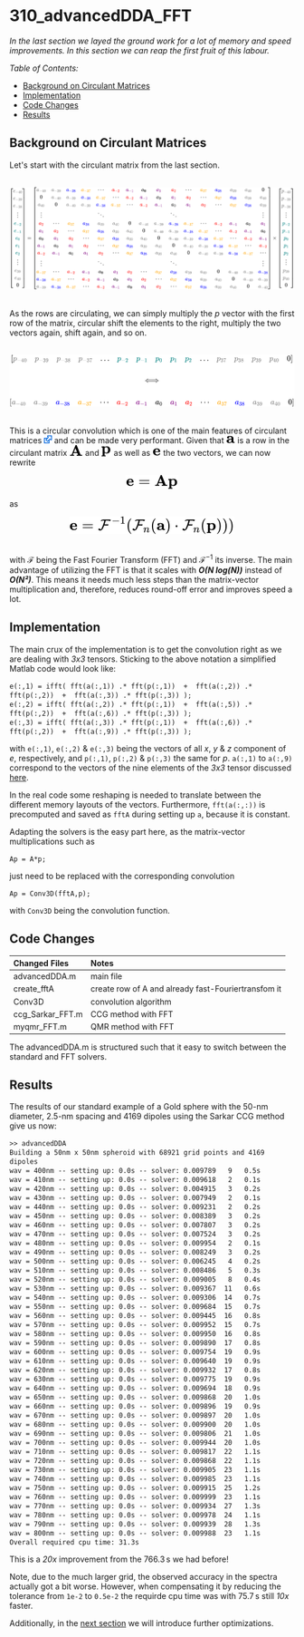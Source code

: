 # 310_advancedDDA_FFT

*In the last section we layed the ground work for a lot of memory and speed improvements. In this section we can reap the first fruit of this labour.*

*Table of Contents:*
  * [Background on Circulant Matrices](#Background-on-Circulant-Matrices)
  * [Implementation](#Implementation)
  * [Code Changes](#Code-Changes)
  * [Results](#Results)
 

## Background on Circulant Matrices

Let's start with the circulant matrix from the last section.

<br/>
<div align="center"><img style="background: white;" src="..\003_media\cvfTTvXUnR.svg"></div>
<br/>

As the rows are circulating, we can simply multiply the *p* vector with the first row of the matrix, circular shift the elements to the right, multiply the two vectors again, shift again, and so on.

<br/>
<!-- $$
\begin{matrix}
\begin{bmatrix}
\color{gray}{p_{-40}} & \color{gray}{p_{-39}} & \color{gray}{p_{-38}} & \color{gray}{p_{-37}} &  \ldots & \color{teal}{p_{-2}} & \color{teal}{p_{-1}} & \color{teal}{p_{0}} & \color{teal}{p_{1}} & \color{teal}{p_{2}} & \ldots & \color{gray}{p_{37}} & \color{gray}{p_{38}} & \color{gray}{p_{39}} & \color{gray}{p_{40}} & 0 
\end{bmatrix} \\ 
\, \\
\Longleftrightarrow \\
\, \\
\begin{bmatrix}
\color{gray}{a_{-40}} & \color{gray}{a_{-39}} & \color{blue}{a_{-38}} & \color{orange}{a_{-37}} &  \cdots & \color{red}{a_{-2}} & \color{purple}{a_{-1}} & a_{0} & \color{purple}{a_{1}} & \color{red}{a_{2}} & \cdots & \color{orange}{a_{37}} & \color{blue}{a_{38}} & \color{gray}{a_{39}} & \color{gray}{a_{40}} & 0 \\
\end{bmatrix}
\end{matrix}
$$ --> 

<div align="center"><img style="background: white;" src="..\003_media\6Vc4ryt8GM.svg"></div> 
<br/>

This is a circular convolution which is one of the main features of circulant matrices [<img src="../003_media/External.svg" height="14">](https://en.wikipedia.org/wiki/Circulant_matrix#Analytic_interpretation) and can be made very performant. Given that <!-- $\mathbf{a}$ --> <img src="..\003_media\L1AubYq1sQ.svg"> is a row in the circulant matrix <img src="..\003_media\azPQdhk1g1.svg"> and <!-- $\mathbf{p}$ --> <img style="transform: translateY(0.1em)" src="..\003_media\rCRApphzIv.svg"> as well as <!-- $\mathbf{e}$ --> <img src="..\003_media\8lcVRpOlYT.svg"> the two vectors, we can now rewrite

<!-- $$
\mathbf{e} = \mathbf{Ap}
$$ --> 

<div align="center"><img style="background: white;" src="..\003_media\osyRXfOlaT.svg"></div>

as 

<!-- $$
\mathbf{e} = \mathcal{F}^{-1} 
\left ( \mathcal{F}_n(\mathbf{a}) \cdot \mathcal{F}_n(\mathbf{p})) 
\right )
$$ --> 

<div align="center"><img style="background: white;" src="..\003_media\7ylMMTbYrp.svg"></div>
<br/>

with $\mathcal{F}$ being the Fast Fourier Transform (FFT) and $\mathcal{F}^{-1}$ its inverse. The main advantage of utilizing the FFT is that it scales with __*O(N log(N))*__ instead of __*O(N²)*__. This means it needs much less steps than the matrix-vector multiplication and, therefore, reduces round-off error and improves speed a lot.


## Implementation

The main crux of the implementation is to get the convolution right as we are dealing with *3x3* tensors. Sticking to the above notation a simplified Matlab code would look like:

    e(:,1) = ifft( fft(a(:,1)) .* fft(p(:,1))  +  fft(a(:,2)) .* fft(p(:,2))  +  fft(a(:,3)) .* fft(p(:,3)) );
    e(:,2) = ifft( fft(a(:,2)) .* fft(p(:,1))  +  fft(a(:,5)) .* fft(p(:,2))  +  fft(a(:,6)) .* fft(p(:,3)) );
    e(:,3) = ifft( fft(a(:,3)) .* fft(p(:,1))  +  fft(a(:,6)) .* fft(p(:,2))  +  fft(a(:,9)) .* fft(p(:,3)) );

with `e(:,1)`, `e(:,2)` & `e(:,3)` being the vectors of all *x*, *y* & *z* component of *e*, respectively, and `p(:,1)`, `p(:,2)` & `p(:,3)` the same for *p*. `a(:,1)` to `a(:,9)` correspond to the vectors of the nine elements of the *3x3* tensor discussed [here](../100_simpleDDA#the-code).

In the real code some reshaping is needed to translate between the different memory layouts of the vectors. Furthermore, `fft(a(:,:))` is precomputed and saved as `fftA` during setting up `a`, because it is constant.

Adapting the solvers is the easy part here, as the matrix-vector multiplications such as

    Ap = A*p;

just need to be replaced with the corresponding convolution

    Ap = Conv3D(fftA,p);

with `Conv3D` being the convolution function.


## Code Changes


Changed Files           | Notes
:-----                  |:--------
advancedDDA.m           | main file
create_fftA             | create row of A and already fast-Fouriertransfom it
Conv3D                  | convolution algorithm
ccg_Sarkar_FFT.m        | CCG method with FFT
myqmr_FFT.m             | QMR method with FFT

The advancedDDA.m is structured such that it easy to switch between the standard and FFT solvers.



## Results

The results of our standard example of a Gold sphere with the 50-nm diameter, 2.5-nm spacing and 4169 dipoles using the Sarkar CCG method give us now: 

    >> advancedDDA
    Building a 50nm x 50nm spheroid with 68921 grid points and 4169 dipoles
    wav = 400nm -- setting up: 0.0s -- solver: 0.009789   9   0.5s 
    wav = 410nm -- setting up: 0.0s -- solver: 0.009618   2   0.1s 
    wav = 420nm -- setting up: 0.0s -- solver: 0.004915   3   0.2s 
    wav = 430nm -- setting up: 0.0s -- solver: 0.007949   2   0.1s 
    wav = 440nm -- setting up: 0.0s -- solver: 0.009231   2   0.2s 
    wav = 450nm -- setting up: 0.0s -- solver: 0.008389   3   0.2s 
    wav = 460nm -- setting up: 0.0s -- solver: 0.007807   3   0.2s 
    wav = 470nm -- setting up: 0.0s -- solver: 0.007524   3   0.2s 
    wav = 480nm -- setting up: 0.0s -- solver: 0.009954   2   0.1s 
    wav = 490nm -- setting up: 0.0s -- solver: 0.008249   3   0.2s 
    wav = 500nm -- setting up: 0.0s -- solver: 0.006245   4   0.2s 
    wav = 510nm -- setting up: 0.0s -- solver: 0.008486   5   0.3s 
    wav = 520nm -- setting up: 0.0s -- solver: 0.009005   8   0.4s 
    wav = 530nm -- setting up: 0.0s -- solver: 0.009367  11   0.6s 
    wav = 540nm -- setting up: 0.0s -- solver: 0.009306  14   0.7s 
    wav = 550nm -- setting up: 0.0s -- solver: 0.009684  15   0.7s 
    wav = 560nm -- setting up: 0.0s -- solver: 0.009445  16   0.8s 
    wav = 570nm -- setting up: 0.0s -- solver: 0.009952  15   0.7s 
    wav = 580nm -- setting up: 0.0s -- solver: 0.009950  16   0.8s 
    wav = 590nm -- setting up: 0.0s -- solver: 0.009890  17   0.8s 
    wav = 600nm -- setting up: 0.0s -- solver: 0.009754  19   0.9s 
    wav = 610nm -- setting up: 0.0s -- solver: 0.009640  19   0.9s 
    wav = 620nm -- setting up: 0.0s -- solver: 0.009932  17   0.8s 
    wav = 630nm -- setting up: 0.0s -- solver: 0.009775  19   0.9s 
    wav = 640nm -- setting up: 0.0s -- solver: 0.009694  18   0.9s 
    wav = 650nm -- setting up: 0.0s -- solver: 0.009868  20   1.0s 
    wav = 660nm -- setting up: 0.0s -- solver: 0.009896  19   0.9s 
    wav = 670nm -- setting up: 0.0s -- solver: 0.009897  20   1.0s 
    wav = 680nm -- setting up: 0.0s -- solver: 0.009900  20   1.0s 
    wav = 690nm -- setting up: 0.0s -- solver: 0.009806  21   1.0s 
    wav = 700nm -- setting up: 0.0s -- solver: 0.009944  20   1.0s 
    wav = 710nm -- setting up: 0.0s -- solver: 0.009817  22   1.1s 
    wav = 720nm -- setting up: 0.0s -- solver: 0.009868  22   1.1s 
    wav = 730nm -- setting up: 0.0s -- solver: 0.009905  23   1.1s 
    wav = 740nm -- setting up: 0.0s -- solver: 0.009985  23   1.1s 
    wav = 750nm -- setting up: 0.0s -- solver: 0.009915  25   1.2s 
    wav = 760nm -- setting up: 0.0s -- solver: 0.009999  23   1.1s 
    wav = 770nm -- setting up: 0.0s -- solver: 0.009934  27   1.3s 
    wav = 780nm -- setting up: 0.0s -- solver: 0.009978  24   1.1s 
    wav = 790nm -- setting up: 0.0s -- solver: 0.009939  28   1.3s 
    wav = 800nm -- setting up: 0.0s -- solver: 0.009988  23   1.1s 
    Overall required cpu time: 31.3s

This is a *20x* improvement from the 766.3&thinsp;s we had before! 

Note, due to the much larger grid, the observed accuracy in the spectra actually got a bit worse. However, when compensating it by reducing the tolerance from `1e-2` to `0.5e-2` the requirde cpu time was with 75.7&thinsp;s still *10x* faster. 

Additionally, in the [next section](../320_advancedDDA_FFT-optimized) we will introduce further optimizations.